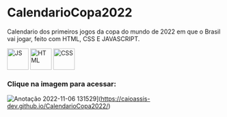# CalendarioCopa2022

Calendario dos primeiros jogos da copa do mundo de 2022 em que o Brasil vai jogar, feito com HTML, CSS E JAVASCRIPT.

<div style="display:inline_block" >
  
  <img align="center" alt="JS" src="https://upload.wikimedia.org/wikipedia/commons/3/3b/Javascript_Logo.png" style="height:50px; width:auto" target="_blank">
  <img align="center" alt="HTML" src="https://cdn-icons-png.flaticon.com/512/1051/1051277.png?w=360" style="height:50px; width:auto" target="_blank">
  <img align="center" alt="CSS" src="https://upload.wikimedia.org/wikipedia/commons/thumb/6/62/CSS3_logo.svg/800px-CSS3_logo.svg.png" style="height:50px; width:auto" target="_blank">
  
### Clique na imagem para acessar:

![Anotação 2022-11-06 131529](https://user-images.githubusercontent.com/61170444/200181909-21dc5135-bd47-4398-99ef-4c4eb0c3c6dc.png)](https://caioassis-dev.github.io/CalendarioCopa2022/)
